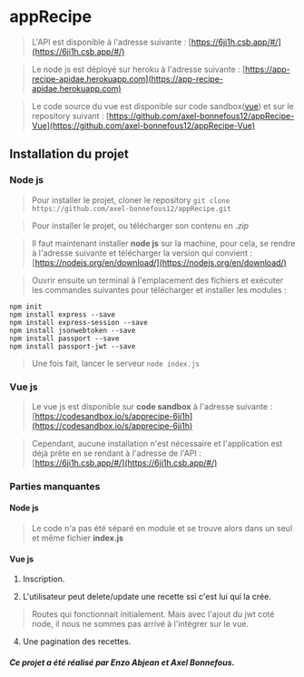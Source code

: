 
# appRecipe

> L'API est disponible à l'adresse suivante : [https://6ji1h.csb.app/#/](https://6ji1h.csb.app/#/)


> Le node js est déployé sur heroku à l'adresse suivante : [https://app-recipe-apidae.herokuapp.com](https://app-recipe-apidae.herokuapp.com)

> Le code source du vue est disponible sur code sandbox([vue](https://codesandbox.io/s/apprecipe-6ji1h))
> et sur le repository suivant : [https://github.com/axel-bonnefous12/appRecipe-Vue](https://github.com/axel-bonnefous12/appRecipe-Vue)


## Installation du projet
### Node js
> Pour installer le projet, cloner le repository
> ``` git clone https://github.com/axel-bonnefous12/appRecipe.git ```

> Pour installer le projet, ou télécharger son contenu en *.zip*

> Il faut maintenant installer **node js** sur la machine, pour cela, se rendre à l'adresse suivante et télécharger la version qui convient : 
> [https://nodejs.org/en/download/](https://nodejs.org/en/download/)

> Ouvrir ensuite un terminal à l'emplacement des fichiers et exécuter les commandes suivantes pour télécharger et installer les modules :
```
npm init
npm install express --save
npm install express-session --save
npm install jsonwebtoken --save
npm install passport --save
npm install passport-jwt --save
```
> Une fois fait, lancer le serveur 
> ``` node index.js ```

### Vue js

> Le vue js est disponible sur **code sandbox** à l'adresse suivante :
> [https://codesandbox.io/s/apprecipe-6ji1h](https://codesandbox.io/s/apprecipe-6ji1h)

> Cependant, aucune installation n'est nécessaire et l'application est déjà prête en se rendant à l'adresse de l'API : 
> [https://6ji1h.csb.app/#/](https://6ji1h.csb.app/#/)


### Parties manquantes 
#### Node js
> Le code n'a pas été séparé en module et se trouve alors dans un seul et même fichier **index.js**

#### Vue js

 1. Inscription. 

 2.  L'utilisateur peut delete/update une recette ssi c'est lui qui la crée.
 > Routes qui fonctionnait initialement. Mais avec l'ajout du jwt coté node, il nous ne sommes pas arrivé à l'intégrer sur le vue.
 
 4.  Une pagination des recettes.


##### Ce projet a été réalisé par Enzo Abjean et Axel Bonnefous.


